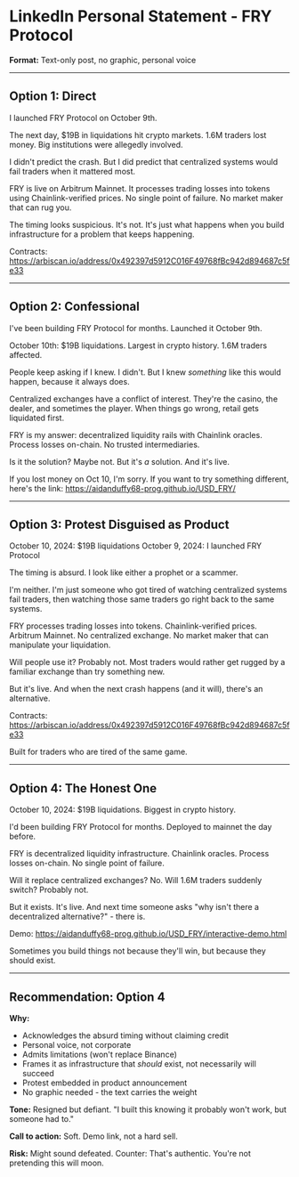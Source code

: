 # LinkedIn Personal Statement - FRY Protocol

**Format:** Text-only post, no graphic, personal voice

---

## Option 1: Direct

I launched FRY Protocol on October 9th.

The next day, $19B in liquidations hit crypto markets. 1.6M traders lost money. Big institutions were allegedly involved.

I didn't predict the crash. But I did predict that centralized systems would fail traders when it mattered most.

FRY is live on Arbitrum Mainnet. It processes trading losses into tokens using Chainlink-verified prices. No single point of failure. No market maker that can rug you.

The timing looks suspicious. It's not. It's just what happens when you build infrastructure for a problem that keeps happening.

Contracts: https://arbiscan.io/address/0x492397d5912C016F49768fBc942d894687c5fe33

---

## Option 2: Confessional

I've been building FRY Protocol for months. Launched it October 9th.

October 10th: $19B liquidations. Largest in crypto history. 1.6M traders affected.

People keep asking if I knew. I didn't. But I knew *something* like this would happen, because it always does.

Centralized exchanges have a conflict of interest. They're the casino, the dealer, and sometimes the player. When things go wrong, retail gets liquidated first.

FRY is my answer: decentralized liquidity rails with Chainlink oracles. Process losses on-chain. No trusted intermediaries.

Is it the solution? Maybe not. But it's *a* solution. And it's live.

If you lost money on Oct 10, I'm sorry. If you want to try something different, here's the link: https://aidanduffy68-prog.github.io/USD_FRY/

---

## Option 3: Protest Disguised as Product

October 10, 2024: $19B liquidations
October 9, 2024: I launched FRY Protocol

The timing is absurd. I look like either a prophet or a scammer.

I'm neither. I'm just someone who got tired of watching centralized systems fail traders, then watching those same traders go right back to the same systems.

FRY processes trading losses into tokens. Chainlink-verified prices. Arbitrum Mainnet. No centralized exchange. No market maker that can manipulate your liquidation.

Will people use it? Probably not. Most traders would rather get rugged by a familiar exchange than try something new.

But it's live. And when the next crash happens (and it will), there's an alternative.

Contracts: https://arbiscan.io/address/0x492397d5912C016F49768fBc942d894687c5fe33

Built for traders who are tired of the same game.

---

## Option 4: The Honest One

October 10, 2024: $19B liquidations. Biggest in crypto history.

I'd been building FRY Protocol for months. Deployed to mainnet the day before.

FRY is decentralized liquidity infrastructure. Chainlink oracles. Process losses on-chain. No single point of failure.

Will it replace centralized exchanges? No. Will 1.6M traders suddenly switch? Probably not.

But it exists. It's live. And next time someone asks "why isn't there a decentralized alternative?" - there is.

Demo: https://aidanduffy68-prog.github.io/USD_FRY/interactive-demo.html

Sometimes you build things not because they'll win, but because they should exist.

---

## Recommendation: Option 4

**Why:**
- Acknowledges the absurd timing without claiming credit
- Personal voice, not corporate
- Admits limitations (won't replace Binance)
- Frames it as infrastructure that *should* exist, not necessarily will succeed
- Protest embedded in product announcement
- No graphic needed - the text carries the weight

**Tone:** Resigned but defiant. "I built this knowing it probably won't work, but someone had to."

**Call to action:** Soft. Demo link, not a hard sell.

**Risk:** Might sound defeated. Counter: That's authentic. You're not pretending this will moon.
